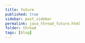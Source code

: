```yaml
---
title: future
published: true
sidebar: post_sidebar
permalink: java_thread_future.html
folder: thread
tags: [blog]
---
```

